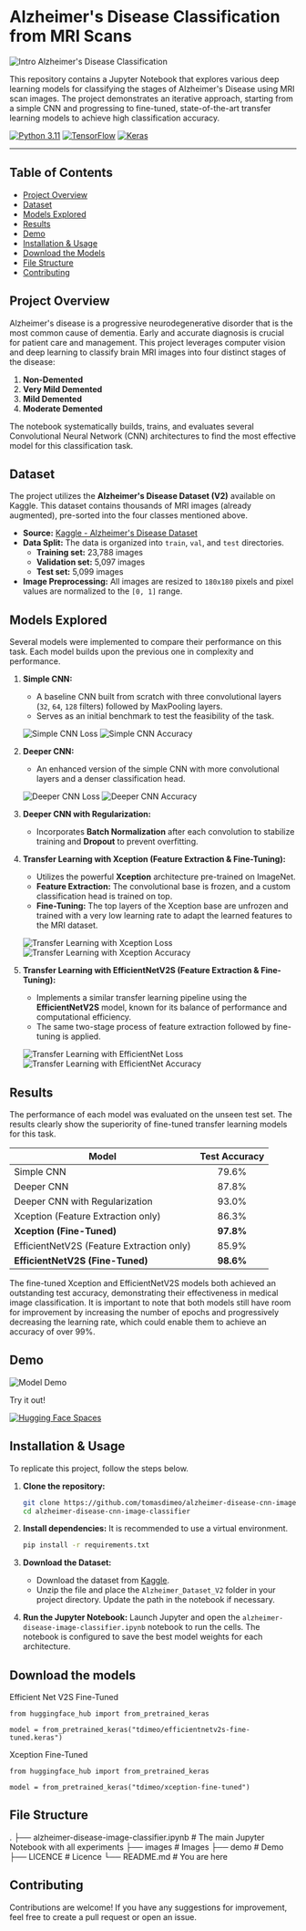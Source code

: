# Alzheimer's Disease Classification from MRI Scans

![Intro Alzheimer's Disease Classification](images/intro-alzheimer.png)

This repository contains a Jupyter Notebook that explores various deep learning models for classifying the stages of Alzheimer's Disease using MRI scan images. The project demonstrates an iterative approach, starting from a simple CNN and progressing to fine-tuned, state-of-the-art transfer learning models to achieve high classification accuracy.

[![Python 3.11](https://img.shields.io/badge/Python-3.11-blue.svg)](https://www.python.org/downloads/release/python-3110/)
[![TensorFlow](https://img.shields.io/badge/TensorFlow-2.x-orange.svg)](https://www.tensorflow.org/)
[![Keras](https://img.shields.io/badge/Keras-3.x-red.svg)](https://keras.io/)

---

## Table of Contents
- [Project Overview](#project-overview)
- [Dataset](#dataset)
- [Models Explored](#models-explored)
- [Results](#results)
- [Demo](#demo)
- [Installation & Usage](#installation--usage)
- [Download the Models](#download-models)
- [File Structure](#file-structure)
- [Contributing](#contributing)

## Project Overview

Alzheimer's disease is a progressive neurodegenerative disorder that is the most common cause of dementia. Early and accurate diagnosis is crucial for patient care and management. This project leverages computer vision and deep learning to classify brain MRI images into four distinct stages of the disease:

1.  **Non-Demented**
2.  **Very Mild Demented**
3.  **Mild Demented**
4.  **Moderate Demented**

The notebook systematically builds, trains, and evaluates several Convolutional Neural Network (CNN) architectures to find the most effective model for this classification task.

## Dataset

The project utilizes the **Alzheimer's Disease Dataset (V2)** available on Kaggle. This dataset contains thousands of MRI images (already augmented), pre-sorted into the four classes mentioned above.

- **Source:** [Kaggle - Alzheimer's Disease Dataset](https://www.kaggle.com/datasets/ashrafulhossenakash/alzheimer-disease-dataset)
- **Data Split:** The data is organized into `train`, `val`, and `test` directories.
  - **Training set:** 23,788 images
  - **Validation set:** 5,097 images
  - **Test set:** 5,099 images
- **Image Preprocessing:** All images are resized to `180x180` pixels and pixel values are normalized to the `[0, 1]` range.

## Models Explored

Several models were implemented to compare their performance on this task. Each model builds upon the previous one in complexity and performance.

1.  **Simple CNN:**
    - A baseline CNN built from scratch with three convolutional layers (`32`, `64`, `128` filters) followed by MaxPooling layers.
    - Serves as an initial benchmark to test the feasibility of the task.
  
    ![Simple CNN Loss](images/simple_cnn_loss.png)
    ![Simple CNN Accuracy](images/simple_cnn_acc.png)

2.  **Deeper CNN:**
    - An enhanced version of the simple CNN with more convolutional layers and a denser classification head.
  
    ![Deeper CNN Loss](images/deeper_cnn_loss.png)
    ![Deeper CNN Accuracy](images/deeper_cnn_acc.png)
    
3.  **Deeper CNN with Regularization:**
    - Incorporates **Batch Normalization** after each convolution to stabilize training and **Dropout** to prevent overfitting.

4.  **Transfer Learning with Xception (Feature Extraction & Fine-Tuning):**
    - Utilizes the powerful **Xception** architecture pre-trained on ImageNet.
    - **Feature Extraction:** The convolutional base is frozen, and a custom classification head is trained on top.
    - **Fine-Tuning:** The top layers of the Xception base are unfrozen and trained with a very low learning rate to adapt the learned features to the MRI dataset.
  
    ![Transfer Learning with Xception Loss](images/xception_ft_loss.png)
    ![Transfer Learning with Xception Accuracy](images/xception_ft_acc.png)

5.  **Transfer Learning with EfficientNetV2S (Feature Extraction & Fine-Tuning):**
    - Implements a similar transfer learning pipeline using the **EfficientNetV2S** model, known for its balance of performance and computational efficiency.
    - The same two-stage process of feature extraction followed by fine-tuning is applied.
  
    ![Transfer Learning with EfficientNet Loss](images/efficientnet_ft_loss.png)
    ![Transfer Learning with EfficientNet Accuracy](images/efficientnet_ft_acc.png)

## Results

The performance of each model was evaluated on the unseen test set. The results clearly show the superiority of fine-tuned transfer learning models for this task.

| Model                                      | Test Accuracy |
| ------------------------------------------ | :-----------: |
| Simple CNN                                 |    79.6%      |
| Deeper CNN                                 |    87.8%      |
| Deeper CNN with Regularization             |    93.0%      |
| Xception (Feature Extraction only)         |    86.3%      |
| **Xception (Fine-Tuned)**                  |  **97.8%**    |
| EfficientNetV2S (Feature Extraction only)  |    85.9%      |
| **EfficientNetV2S (Fine-Tuned)**           |  **98.6%**    |

The fine-tuned Xception and EfficientNetV2S models both achieved an outstanding test accuracy, demonstrating their effectiveness in medical image classification. It is important to note that both models still have room for improvement by increasing the number of epochs and progressively decreasing the learning rate, which could enable them to achieve an accuracy of over 99%.

## Demo

![Model Demo](demo/demo-alzheimer.gif)

Try it out!

[![Hugging Face Spaces](https://img.shields.io/badge/%F0%9F%A4%97%20Hugging%20Face-Spaces-blue)](https://tdimeo-alzheimer-image-classifier.hf.space)

## Installation & Usage

To replicate this project, follow the steps below.

1.  **Clone the repository:**
    ```bash
    git clone https://github.com/tomasdimeo/alzheimer-disease-cnn-image-classifier.git
    cd alzheimer-disease-cnn-image-classifier
    ```

2.  **Install dependencies:**
    It is recommended to use a virtual environment.
    ```bash
    pip install -r requirements.txt
    ```

3.  **Download the Dataset:**
    - Download the dataset from [Kaggle](https://www.kaggle.com/datasets/vbookshelf/alzheimer-disease-dataset-v2).
    - Unzip the file and place the `Alzheimer_Dataset_V2` folder in your project directory. Update the path in the notebook if necessary.

4.  **Run the Jupyter Notebook:**
    Launch Jupyter and open the `alzheimer-disease-image-classifier.ipynb` notebook to run the cells. The notebook is configured to save the best model weights for each architecture.

## Download the models

Efficient Net V2S Fine-Tuned

```
from huggingface_hub import from_pretrained_keras

model = from_pretrained_keras("tdimeo/efficientnetv2s-fine-tuned.keras")
```

Xception Fine-Tuned

```
from huggingface_hub import from_pretrained_keras

model = from_pretrained_keras("tdimeo/xception-fine-tuned")
```

## File Structure

.
├── alzheimer-disease-image-classifier.ipynb # The main Jupyter Notebook with all experiments
├── images # Images
├── demo # Demo
├── LICENCE # Licence
└── README.md # You are here

## Contributing
Contributions are welcome! If you have any suggestions for improvement, feel free to create a pull request or open an issue.
